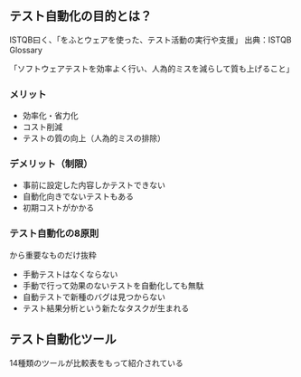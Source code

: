 ## テスト自動化の目的とは？

ISTQB曰く、「をふとウェアを使った、テスト活動の実行や支援」
出典：ISTQB Glossary

「ソフトウェアテストを効率よく行い、人為的ミスを減らして質も上げること」

### メリット
- 効率化・省力化
- コスト削減
- テストの質の向上（人為的ミスの排除）

### デメリット（制限）
- 事前に設定した内容しかテストできない
- 自動化向きでないテストもある
- 初期コストがかかる

### テスト自動化の8原則
から重要なものだけ抜粋
- 手動テストはなくならない
- 手動で行って効果のないテストを自動化しても無駄
- 自動テストで新種のバグは見つからない
- テスト結果分析という新たなタスクが生まれる

## テスト自動化ツール

14種類のツールが比較表をもって紹介されている

